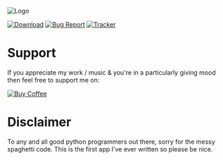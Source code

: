 ![Logo](https://github.com/Rykarix/ModManager/blob/master/.github/HatchfulExport-All/facebook_cover_photo_1.png)

[![Download](https://github.com/Rykarix/ModManager/blob/master/.github/download.png)](https://github.com/Rykarix/ModManager/releases) [![Bug Report](https://github.com/Rykarix/ModManager/blob/master/.github/bugreport.png)](https://github.com/Rykarix/ModManager/issues/new/choose) [![Tracker](https://github.com/Rykarix/ModManager/blob/master/.github/tracker.png)](https://github.com/Rykarix/ModManager/projects/1)

# Support 
If you appreciate my work / music & you're in a particularly giving mood then feel free to support me on:

[![Buy Coffee](https://github.com/Rykarix/ModManager/blob/master/.github/coffee.png)](https://ko-fi.com/rykari)

# Disclaimer
To any and all good python programmers out there, sorry for the messy spaghetti code. This is the first app I've ever written so please be nice.
